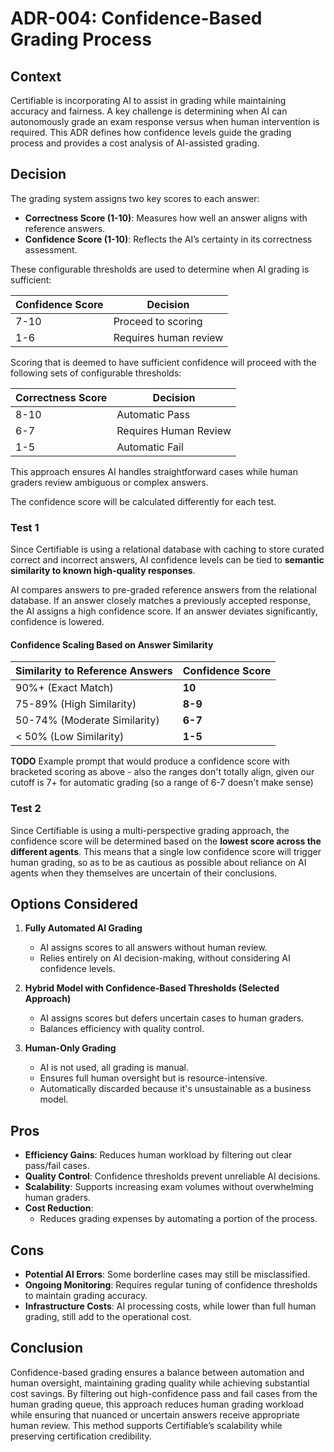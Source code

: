 # ADR-004: Confidence-Based Grading Process
## Context

Certifiable is incorporating AI to assist in grading while maintaining accuracy and fairness. A key challenge is determining when AI can autonomously grade an exam response versus when human intervention is required. This ADR defines how confidence levels guide the grading process and provides a cost analysis of AI-assisted grading.

## Decision

The grading system assigns two key scores to each answer:

- **Correctness Score (1-10)**: Measures how well an answer aligns with reference answers.
- **Confidence Score (1-10)**: Reflects the AI’s certainty in its correctness assessment.

These configurable thresholds are used to determine when AI grading is sufficient:

| Confidence Score | Decision              |
|------------------|-----------------------|
| 7-10             | Proceed to scoring    |
| 1-6              | Requires human review |

Scoring that is deemed to have sufficient confidence will proceed with the following sets of configurable thresholds:

| Correctness Score | Decision              |
|-------------------|-----------------------|
| 8-10              | Automatic Pass        |
| 6-7               | Requires Human Review |
| 1-5               | Automatic Fail        |

This approach ensures AI handles straightforward cases while human graders review ambiguous or complex answers.

The confidence score will be calculated differently for each test.

### Test 1
Since Certifiable is using a relational database with caching to store curated correct and incorrect answers, AI confidence levels can be tied to **semantic similarity to known high-quality responses**.

AI compares answers to pre-graded reference answers from the relational database. If an answer closely matches a previously accepted response, the AI assigns a high confidence score. If an answer deviates significantly, confidence is lowered.

#### Confidence Scaling Based on Answer Similarity

| Similarity to Reference Answers | Confidence Score |
|---------------------------------|-----------------|
| 90%+ (Exact Match)              | **10**          |
| 75-89% (High Similarity)        | **8-9**         |
| 50-74% (Moderate Similarity)    | **6-7**         |
| < 50% (Low Similarity)          | **1-5**         |

**TODO** Example prompt that would produce a confidence score with bracketed scoring as above - also the ranges don't totally align, given our cutoff is 7+ for automatic grading (so a range of 6-7 doesn't make sense)

### Test 2 
Since Certifiable is using a multi-perspective grading approach, the confidence score will be determined based on the **lowest score across the different agents**. This means that a single low confidence score will trigger human grading, so as to be as cautious as possible about reliance on AI agents when they themselves are uncertain of their conclusions.

## Options Considered

1. **Fully Automated AI Grading**
   - AI assigns scores to all answers without human review.
   - Relies entirely on AI decision-making, without considering AI confidence levels.
   
2. **Hybrid Model with Confidence-Based Thresholds (Selected Approach)**
   - AI assigns scores but defers uncertain cases to human graders.
   - Balances efficiency with quality control.
   
3. **Human-Only Grading**
   - AI is not used, all grading is manual.
   - Ensures full human oversight but is resource-intensive.
   - Automatically discarded because it's unsustainable as a business model. 

## Pros

- **Efficiency Gains**: Reduces human workload by filtering out clear pass/fail cases.
- **Quality Control**: Confidence thresholds prevent unreliable AI decisions.
- **Scalability**: Supports increasing exam volumes without overwhelming human graders.
- **Cost Reduction**: 
  - Reduces grading expenses by automating a portion of the process.

## Cons

- **Potential AI Errors**: Some borderline cases may still be misclassified.
- **Ongoing Monitoring**: Requires regular tuning of confidence thresholds to maintain grading accuracy.
- **Infrastructure Costs**: AI processing costs, while lower than full human grading, still add to the operational cost.

## Conclusion

Confidence-based grading ensures a balance between automation and human oversight, maintaining grading quality while achieving substantial cost savings. By filtering out high-confidence pass and fail cases from the human grading queue, this approach reduces human grading workload while ensuring that nuanced or uncertain answers receive appropriate human review. This method supports Certifiable’s scalability while preserving certification credibility.
